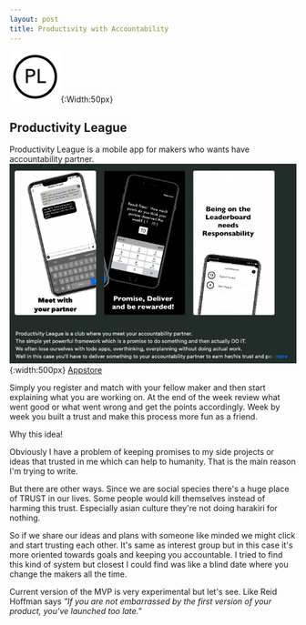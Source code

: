 ```yaml
---
layout: post
title: Productivity with Accountability
---
```

![Logo](/assets/PL/logo.png){:Width:50px}
## Productivity League
Productivity League is a mobile app for makers who wants have accountability partner.
![Appstore](/assets/PL/appstore.png){:width:500px}
[Appstore](https://apps.apple.com/us/app/productivity-league/id1498388638)

Simply you register and match with your fellow maker and then start explaining what you are working on. At the end of the week review what went good or what went wrong and get the points accordingly. Week by week you built a trust and make this process more fun as a friend. 
<!-- more -->
Why this idea! 

Obviously I have a problem of keeping promises to my side projects or ideas that trusted in me which can help to humanity.
That is the main reason I'm trying to write. 

But there are other ways. Since we are social species there's a huge place of TRUST in our lives. Some people would kill themselves instead of harming this trust. Especially asian culture they're not doing harakiri for nothing. 

So if we share our ideas and plans with someone like minded we might click and start trusting each other.  It's same as interest group but in this case it's more oriented towards goals and keeping you accountable. I tried to find this kind of system but closest I could find was like a blind date where you change the makers all the time. 

Current version of the MVP is very experimental but let's see. Like Reid Hoffman says 
_"If you are not embarrassed by the first version of your product, you've launched too late."_
